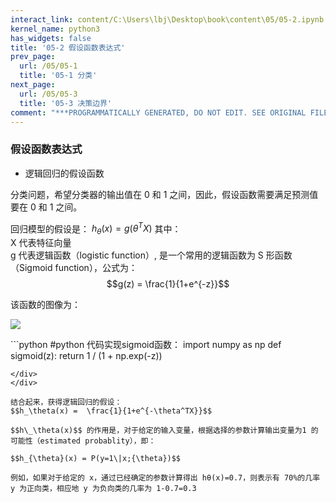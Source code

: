```yaml
---
interact_link: content/C:\Users\lbj\Desktop\book\content\05/05-2.ipynb
kernel_name: python3
has_widgets: false
title: '05-2 假设函数表达式'
prev_page:
  url: /05/05-1
  title: '05-1 分类'
next_page:
  url: /05/05-3
  title: '05-3 决策边界'
comment: "***PROGRAMMATICALLY GENERATED, DO NOT EDIT. SEE ORIGINAL FILES IN /content***"
---
```


### 假设函数表达式


+ 逻辑回归的假设函数



分类问题，希望分类器的输出值在 0 和 1 之间，因此，假设函数需要满足预测值要在 0 和 1 之间。
 
回归模型的假设是： $h_\theta(x)=g(\theta^TX)$
其中：     
X 代表特征向量     
g 代表逻辑函数（logistic function）, 是一个常用的逻辑函数为 S 形函数（Sigmoid function），公式为：
$$g(z) = \frac{1}{1+e^{-z}}$$

该函数的图像为： 

![](https://i.loli.net/2018/12/01/5c018a745fdc1.png) 


<div markdown="1" class="cell code_cell">
<div class="input_area" markdown="1">
```python
#python 代码实现sigmoid函数：
import numpy as np
def sigmoid(z):
    return 1 / (1 + np.exp(-z))

```
</div>
</div>

结合起来，获得逻辑回归的假设：
$$h_\theta(x) =  \frac{1}{1+e^{-\theta^TX}}$$

$$h\_\theta(x)$$ 的作用是，对于给定的输入变量，根据选择的参数计算输出变量为1 的可能性（estimated probablity），即：

$$h_{\theta}(x) = P(y=1\|x;{\theta})$$

例如，如果对于给定的 x，通过已经确定的参数计算得出 hθ(x)=0.7，则表示有 70%的几率 y 为正向类，相应地 y 为负向类的几率为 1-0.7=0.3
